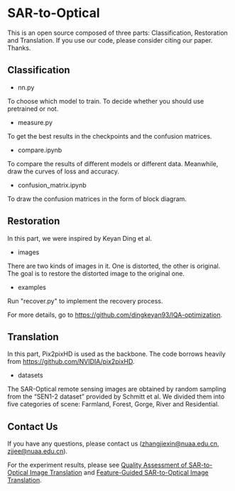 # SAR-to-Optical

This is an open source composed of three parts: Classification, Restoration and Translation. If you use our code, please consider citing our paper. Thanks.

## Classification

* nn.py
 
To choose which model to train. To decide whether you should use pretrained or not.

* measure.py

To get the best results in the checkpoints and the confusion matrices.

* compare.ipynb

To compare the results of different models or different data. Meanwhile, draw the curves of loss and accuracy.

* confusion_matrix.ipynb

To draw the confusion matrices in the form of block diagram.

## Restoration

In this part, we were inspired by Keyan Ding et al.

* images

There are two kinds of images in it. One is distorted, the other is original. The goal is to restore the distorted image to the original one.

* examples

Run "recover.py" to implement the recovery process. 

For more details, go to https://github.com/dingkeyan93/IQA-optimization.

## Translation

In this part, Pix2pixHD is used as the backbone. The code borrows heavily from https://github.com/NVIDIA/pix2pixHD.

* datasets

The SAR-Optical remote sensing images are obtained by random sampling from the “SEN1-2 dataset” provided by Schmitt et al. We divided them into five categories of scene: Farmland, Forest, Gorge, River and Residential.

## Contact Us

If you have any questions, please contact us (zhangjiexin@nuaa.edu.cn, zjjee@nuaa.edu.cn).

For the experiment results, please see [Quality Assessment of SAR-to-Optical Image Translation](https://www.mdpi.com/2072-4292/12/21/3472) and [Feature-Guided SAR-to-Optical Image Translation](https://ieeexplore.ieee.org/document/9063491).





